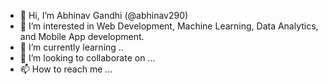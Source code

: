 - 👋 Hi, I’m Abhinav Gandhi (@abhinav290)
- 👀 I’m interested in Web Development, Machine Learning, Data Analytics, and Mobile App development.
- 🌱 I’m currently learning ..
- 💞️ I’m looking to collaborate on ...
- 📫 How to reach me ...

<!---
abhinav290/abhinav290 is a ✨ special ✨ repository because its `README.md` (this file) appears on your GitHub profile.
You can click the Preview link to take a look at your changes.
--->

